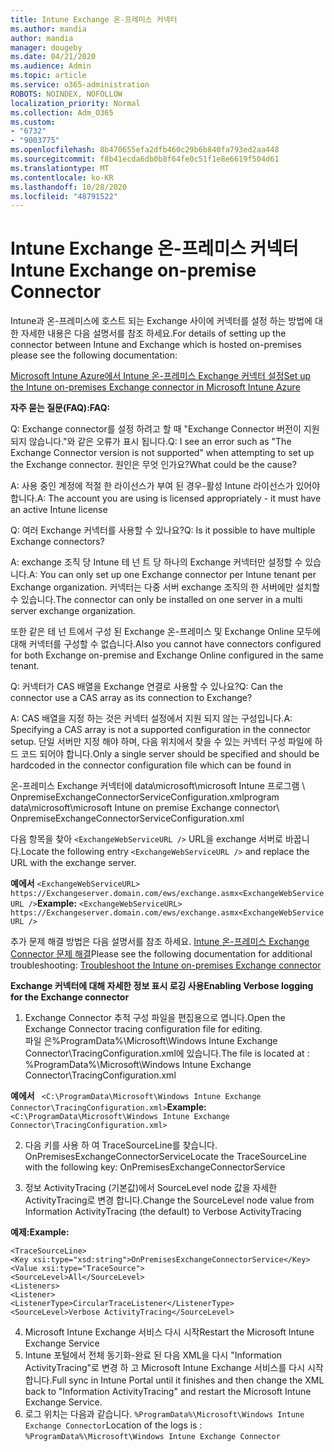 ```yaml
---
title: Intune Exchange 온-프레미스 커넥터
ms.author: mandia
author: mandia
manager: dougeby
ms.date: 04/21/2020
ms.audience: Admin
ms.topic: article
ms.service: o365-administration
ROBOTS: NOINDEX, NOFOLLOW
localization_priority: Normal
ms.collection: Adm_O365
ms.custom:
- "6732"
- "9003775"
ms.openlocfilehash: 8b470655efa2dfb460c29b6b840fa793ed2aa448
ms.sourcegitcommit: f8b41ecda6db0b8f64fe0c51f1e8e6619f504d61
ms.translationtype: MT
ms.contentlocale: ko-KR
ms.lasthandoff: 10/28/2020
ms.locfileid: "48791522"
---
```

# <a name="intune-exchange-on-premise-connector"></a><span data-ttu-id="b845d-102">Intune Exchange 온-프레미스 커넥터</span><span class="sxs-lookup"><span data-stu-id="b845d-102">Intune Exchange on-premise Connector</span></span>

<span data-ttu-id="b845d-103">Intune과 온-프레미스에 호스트 되는 Exchange 사이에 커넥터를 설정 하는 방법에 대 한 자세한 내용은 다음 설명서를 참조 하세요.</span><span class="sxs-lookup"><span data-stu-id="b845d-103">For details of setting up the connector between Intune and Exchange which is hosted on-premises please see the following documentation:</span></span>

[<span data-ttu-id="b845d-104">Microsoft Intune Azure에서 Intune 온-프레미스 Exchange 커넥터 설정</span><span class="sxs-lookup"><span data-stu-id="b845d-104">Set up the Intune on-premises Exchange connector in Microsoft Intune Azure</span></span>](https://docs.microsoft.com/intune/exchange-connector-install)

<span data-ttu-id="b845d-105">**자주 묻는 질문(FAQ):**</span><span class="sxs-lookup"><span data-stu-id="b845d-105">**FAQ:**</span></span>

<span data-ttu-id="b845d-106">Q: Exchange connector를 설정 하려고 할 때 "Exchange Connector 버전이 지원 되지 않습니다."와 같은 오류가 표시 됩니다.</span><span class="sxs-lookup"><span data-stu-id="b845d-106">Q: I see an error such as "The Exchange Connector version is not supported" when attempting to set up the Exchange connector.</span></span> <span data-ttu-id="b845d-107">원인은 무엇 인가요?</span><span class="sxs-lookup"><span data-stu-id="b845d-107">What could be the cause?</span></span>

<span data-ttu-id="b845d-108">A: 사용 중인 계정에 적절 한 라이선스가 부여 된 경우-활성 Intune 라이선스가 있어야 합니다.</span><span class="sxs-lookup"><span data-stu-id="b845d-108">A: The account you are using is licensed appropriately - it must have an active Intune license</span></span>

<span data-ttu-id="b845d-109">Q: 여러 Exchange 커넥터를 사용할 수 있나요?</span><span class="sxs-lookup"><span data-stu-id="b845d-109">Q: Is it possible to have multiple Exchange connectors?</span></span>

<span data-ttu-id="b845d-110">A: exchange 조직 당 Intune 테 넌 트 당 하나의 Exchange 커넥터만 설정할 수 있습니다.</span><span class="sxs-lookup"><span data-stu-id="b845d-110">A: You can only set up one Exchange connector per Intune tenant per Exchange organization.</span></span> <span data-ttu-id="b845d-111">커넥터는 다중 서버 exchange 조직의 한 서버에만 설치할 수 있습니다.</span><span class="sxs-lookup"><span data-stu-id="b845d-111">The connector can only be installed on one server in a multi server exchange organization.</span></span>

<span data-ttu-id="b845d-112">또한 같은 테 넌 트에서 구성 된 Exchange 온-프레미스 및 Exchange Online 모두에 대해 커넥터를 구성할 수 없습니다.</span><span class="sxs-lookup"><span data-stu-id="b845d-112">Also you cannot have connectors configured for both Exchange on-premise and Exchange Online configured in the same tenant.</span></span>

<span data-ttu-id="b845d-113">Q: 커넥터가 CAS 배열을 Exchange 연결로 사용할 수 있나요?</span><span class="sxs-lookup"><span data-stu-id="b845d-113">Q: Can the connector use a CAS array as its connection to Exchange?</span></span>

<span data-ttu-id="b845d-114">A: CAS 배열을 지정 하는 것은 커넥터 설정에서 지원 되지 않는 구성입니다.</span><span class="sxs-lookup"><span data-stu-id="b845d-114">A: Specifying a CAS array is not a supported configuration in the connector setup.</span></span> <span data-ttu-id="b845d-115">단일 서버만 지정 해야 하며, 다음 위치에서 찾을 수 있는 커넥터 구성 파일에 하드 코드 되어야 합니다.</span><span class="sxs-lookup"><span data-stu-id="b845d-115">Only a single server should be specified and should be hardcoded in the connector configuration file which can be found in</span></span>

<span data-ttu-id="b845d-116">온-프레미스 Exchange 커넥터에 data\microsoft\microsoft Intune 프로그램 \ OnpremiseExchangeConnectorServiceConfiguration.xml</span><span class="sxs-lookup"><span data-stu-id="b845d-116">program data\microsoft\microsoft Intune on premise Exchange connector\ OnpremiseExchangeConnectorServiceConfiguration.xml</span></span>

<span data-ttu-id="b845d-117">다음 항목을 찾아 ```<ExchangeWebServiceURL />``` URL을 exchange 서버로 바꿉니다.</span><span class="sxs-lookup"><span data-stu-id="b845d-117">Locate the following entry ```<ExchangeWebServiceURL />``` and replace the URL with the exchange server.</span></span>

<span data-ttu-id="b845d-118">**예에서**
```<ExchangeWebServiceURL> https://Exchangeserver.domain.com/ews/exchange.asmx<ExchangeWebServiceURL />```</span><span class="sxs-lookup"><span data-stu-id="b845d-118">**Example:**
```<ExchangeWebServiceURL> https://Exchangeserver.domain.com/ews/exchange.asmx<ExchangeWebServiceURL />```</span></span>

<span data-ttu-id="b845d-119">추가 문제 해결 방법은 다음 설명서를 참조 하세요. [Intune 온-프레미스 Exchange Connector 문제 해결](https://support.microsoft.com/help/4471887/troubleshooting-exchange-connector-in-microsoft-intune)</span><span class="sxs-lookup"><span data-stu-id="b845d-119">Please see the following documentation for additional troubleshooting: [Troubleshoot the Intune on-premises Exchange connector](https://support.microsoft.com/help/4471887/troubleshooting-exchange-connector-in-microsoft-intune)</span></span>

<span data-ttu-id="b845d-120">**Exchange 커넥터에 대해 자세한 정보 표시 로깅 사용**</span><span class="sxs-lookup"><span data-stu-id="b845d-120">**Enabling Verbose logging for the Exchange connector**</span></span>

1. <span data-ttu-id="b845d-121">Exchange Connector 추적 구성 파일을 편집용으로 엽니다.</span><span class="sxs-lookup"><span data-stu-id="b845d-121">Open the Exchange Connector tracing configuration file for editing.</span></span>  
<span data-ttu-id="b845d-122">파일 은%ProgramData%\Microsoft\Windows Intune Exchange Connector\TracingConfiguration.xml에 있습니다.</span><span class="sxs-lookup"><span data-stu-id="b845d-122">The file is located at : %ProgramData%\Microsoft\Windows Intune Exchange Connector\TracingConfiguration.xml</span></span>  

<span data-ttu-id="b845d-123">**예에서**
``` <C:\ProgramData\Microsoft\Windows Intune Exchange Connector\TracingConfiguration.xml>```</span><span class="sxs-lookup"><span data-stu-id="b845d-123">**Example:**
``` <C:\ProgramData\Microsoft\Windows Intune Exchange Connector\TracingConfiguration.xml>```</span></span>
  
2. <span data-ttu-id="b845d-124">다음 키를 사용 하 여 TraceSourceLine를 찾습니다. OnPremisesExchangeConnectorService</span><span class="sxs-lookup"><span data-stu-id="b845d-124">Locate the TraceSourceLine with the following key: OnPremisesExchangeConnectorService</span></span>  
  
3. <span data-ttu-id="b845d-125">정보 ActivityTracing (기본값)에서 SourceLevel node 값을 자세한 ActivityTracing로 변경 합니다.</span><span class="sxs-lookup"><span data-stu-id="b845d-125">Change the SourceLevel node value from Information ActivityTracing (the default) to Verbose ActivityTracing</span></span>  

<span data-ttu-id="b845d-126">**예제:**</span><span class="sxs-lookup"><span data-stu-id="b845d-126">**Example:**</span></span>
```
<TraceSourceLine>  
<Key xsi:type="xsd:string">OnPremisesExchangeConnectorService</Key>  
<Value xsi:type="TraceSource">  
<SourceLevel>All</SourceLevel>  
<Listeners>  
<Listener>  
<ListenerType>CircularTraceListener</ListenerType>
<SourceLevel>Verbose ActivityTracing</SourceLevel>
```
4. <span data-ttu-id="b845d-127">Microsoft Intune Exchange 서비스 다시 시작</span><span class="sxs-lookup"><span data-stu-id="b845d-127">Restart the Microsoft Intune Exchange Service</span></span>  
5. <span data-ttu-id="b845d-128">Intune 포털에서 전체 동기화-완료 된 다음 XML을 다시 "Information ActivityTracing"로 변경 하 고 Microsoft Intune Exchange 서비스를 다시 시작 합니다.</span><span class="sxs-lookup"><span data-stu-id="b845d-128">Full sync in Intune Portal until it finishes and then change the XML back to "Information ActivityTracing" and restart the Microsoft Intune Exchange Service.</span></span>  
6. <span data-ttu-id="b845d-129">로그 위치는 다음과 같습니다. `%ProgramData%\Microsoft\Windows Intune Exchange Connector`</span><span class="sxs-lookup"><span data-stu-id="b845d-129">Location of the logs is : `%ProgramData%\Microsoft\Windows Intune Exchange Connector`</span></span>